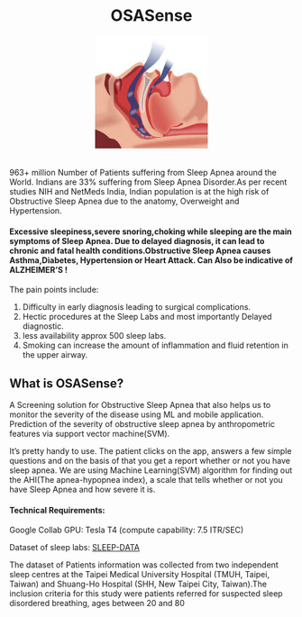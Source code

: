 
<div align="center">
  <h1>OSASense</h1>
<img width="200" height="200" src="https://github.com/akshitagupta15june/OSASense/blob/main/Images/osasense.jpeg">
</div>

</br>


963+ million Number of Patients suffering from Sleep Apnea around the World. Indians are 33% suffering from Sleep Apnea Disorder.As per recent studies NIH and NetMeds India, Indian population is at the high risk of Obstructive Sleep Apnea due to the anatomy, Overweight and Hypertension.


#### Excessive sleepiness,severe snoring,choking while sleeping are the main symptoms of Sleep Apnea. Due to delayed diagnosis, it can lead to chronic and fatal health conditions.Obstructive Sleep Apnea causes Asthma,Diabetes, Hypertension or Heart Attack. Can Also be indicative of ALZHEIMER’S !


The pain points include:

1) Difficulty in early diagnosis leading to surgical complications.
2) Hectic procedures at the Sleep Labs and most importantly Delayed diagnostic.
3) less availability approx 500 sleep labs.
4) Smoking can increase the amount of inflammation and fluid retention in the upper airway. 

## What is OSASense?

A Screening solution for Obstructive Sleep Apnea that also helps us to monitor the severity of the disease using ML and mobile application.
Prediction of the severity of obstructive sleep apnea by anthropometric features via support vector machine(SVM).

It’s pretty handy to use. The patient clicks on the app,
answers a few simple questions and on the basis of that you get a report whether or not you have sleep apnea.
We are using Machine Learning(SVM) algorithm for finding out the AHI(The apnea-hypopnea index), 
a scale that tells whether or not you have Sleep Apnea and how severe it is.

#### Technical Requirements:

Google Collab GPU: Tesla T4 (compute capability: 7.5 ITR/SEC)

Dataset of sleep labs: [SLEEP-DATA](https://github.com/akshitagupta15june/OSASense/blob/main/Sleep-lab-Dataset/sleeep_apnea_data.xlsx)

The dataset of Patients information was collected from two independent sleep centres at the Taipei Medical University Hospital (TMUH, Taipei, Taiwan)
and Shuang-Ho Hospital (SHH, New Taipei City, Taiwan).The inclusion criteria for this study were patients referred for suspected sleep disordered breathing, ages between 20 and 80 






